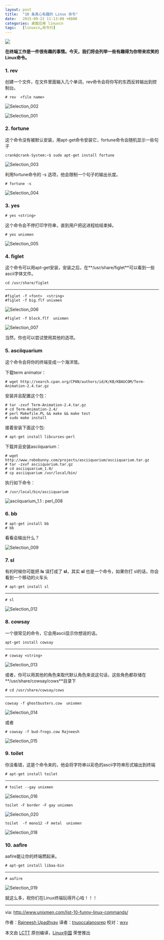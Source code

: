 ```yaml
---
layout: post
title:	"10 条真心有趣的 Linux 命令"
date:	2015-09-22 11:13:00 +0800 
categories:	桌面应用 linuxcn 
tags:	[linuxcn,命令行]
---
```



**![](/Asserts/Images/album/201509/22/135342irvrvnsrnut7s3bv.png)**


**在终端工作是一件很有趣的事情。今天，我们将会列举一些有趣得为你带来欢笑的Linux命令。**


### 1. rev


创建一个文件，在文件里面输入几个单词，rev命令会将你写的东西反转输出到控制台。



```
# rev  <file name>

```

![Selection_002](/Asserts/Images/album/201509/22/081549cquezquy0a6y22ey.png)


![Selection_001](/Asserts/Images/album/201509/22/081549q0ir0t0cd8awj3t8.png)


### 2. fortune


这个命令没有被默认安装，用apt-get命令安装它，fortune命令会随机显示一些句子



```
crank@crank-System:~$ sudo apt-get install fortune

```

![Selection_003](/Asserts/Images/album/201509/22/081549qpg2f22pzod62tx2.png)


利用fortune命令的 -s 选项，他会限制一个句子的输出长度。



```
# fortune -s

```

![Selection_004](/Asserts/Images/album/201509/22/081550ktstuss76sx97o78.png)


### 3. yes



```
# yes <string>

```

这个命令会不停打印字符串，直到用户把这进程给结束掉。



```
# yes unixmen

```

![Selection_005](/Asserts/Images/album/201509/22/081550y4qdie2ape0ozz3j.png)


### 4. figlet


这个命令可以用apt-get安装，安装之后，在**/usr/share/figlet**可以看到一些ascii字体文件。



```
cd /usr/share/figlet

```



---



```
#figlet -f <font>  <string>
#figlet -f big.flf unixmen

```

![Selection_006](/Asserts/Images/album/201509/22/081550rfmmmomj7f0rli83.png)



```
#figlet -f block.flf  unixmen

```

![Selection_007](/Asserts/Images/album/201509/22/081551ro00zqd88hnaynvy.png)


当然，你也可以尝试使用其他的选项。


### 5. asciiquarium


这个命令会将你的终端变成一个海洋馆。


下载term animator：



```
# wget http://search.cpan.org/CPAN/authors/id/K/KB/KBAUCOM/Term-Animation-2.4.tar.gz

```

安装并且配置这个包：



```
# tar -zxvf Term-Animation-2.4.tar.gz
# cd Term-Animation-2.4/
# perl Makefile.PL && make && make test
# sudo make install

```

接着安装下面这个包:



```
# apt-get install libcurses-perl

```

下载并且安装asciiquarium：



```
# wget http://www.robobunny.com/projects/asciiquarium/asciiquarium.tar.gz
# tar -zxvf asciiquarium.tar.gz 
# cd asciiquarium_1.0/
# cp asciiquarium /usr/local/bin/

```

执行如下命令：



```
# /usr/local/bin/asciiquarium

```

![asciiquarium_1.1 : perl_008](/Asserts/Images/album/201509/22/081551jz9sbsib11ib56fe.png)


### 6. bb



```
# apt-get install bb
# bb

```

看看会输出什么？


![Selection_009](/Asserts/Images/album/201509/22/081551gk2qezt0m80290kt.png)


### 7. sl


有的时候你可能把 **ls** 误打成了 **sl**，其实 **sl** 也是一个命令，如果你打 sl的话，你会看到一个移动的火车头



```
# apt-get install sl

```



---



```
# sl

```

![Selection_012](/Asserts/Images/album/201509/22/081552r267vr8sa798dd8d.png)


### 8. cowsay


一个很常见的命令，它会用ascii显示你想说的话。



```
apt-get install cowsay

```



---



```
# cowsay <string>

```

![Selection_013](/Asserts/Images/album/201509/22/081553i56qsniqzy0ay70u.png)


或者，你可以用其他的角色来取代默认角色来说这句话，这些角色都存储在**/usr/share/cowsay/cows**目录下



```
# cd /usr/share/cowsay/cows

```



---



```
cowsay -f ghostbusters.cow  unixmen

```

![Selection_014](/Asserts/Images/album/201509/22/081554vpldlqddfecr5ldf.png)


或者



```
# cowsay -f bud-frogs.cow Rajneesh

```

![Selection_015](/Asserts/Images/album/201509/22/081554y59yelcjeiwiycii.png)


### 9. toilet


你没看错，这是个命令来的，他会将字符串以彩色的ascii字符串形式输出到终端



```
# apt-get install toilet

```



---



```
# toilet --gay unixmen

```

![Selection_016](/Asserts/Images/album/201509/22/081555s6zb0uhtbu4bz6b1.png)



```
toilet -F border -F gay unixmen

```

![Selection_020](/Asserts/Images/album/201509/22/081555rwvqggzdmjw0v0de.png)



```
toilet  -f mono12 -F metal  unixmen

```

![Selection_018](/Asserts/Images/album/201509/22/081555gcl428fmx18cwl4d.png)


### 10. aafire


aafire能让你的终端燃起来。



```
# apt-get install libaa-bin

```



---



```
# aafire

```

![Selection_019](/Asserts/Images/album/201509/22/081556wuujt4guztgamrjg.png)


就这么多，祝你们在Linux终端玩得开心哈！！！




---


via: <http://www.unixmen.com/list-10-funny-linux-commands/>


作者：[Rajneesh Upadhyay](http://www.unixmen.com/author/rajneesh/) 译者：[tnuoccalanosrep](https://github.com/tnuoccalanosrep) 校对：[wxy](https://github.com/%E6%A0%A1%E5%AF%B9%E8%80%85ID)


本文由 [LCTT](https://github.com/LCTT/TranslateProject) 原创编译，[Linux中国](https://linux.cn/) 荣誉推出
